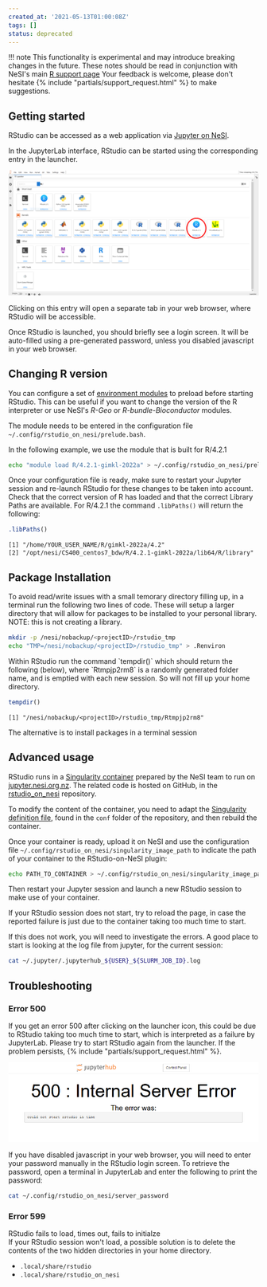 ```yaml
---
created_at: '2021-05-13T01:00:08Z'
tags: []
status: deprecated
---
```



!!! note
     This functionality is experimental and may introduce breaking changes
     in the future. These notes should be read in conjunction with NeSI's
     main [R support page](../../Scientific_Computing/Supported_Applications/R.md)
     Your feedback is welcome, please don't hesitate {% include "partials/support_request.html" %} to make suggestions.

## Getting started

RStudio can be accessed as a web application via [Jupyter on
NeSI](../../Scientific_Computing/Interactive_computing_using_Jupyter/Jupyter_on_NeSI.md).

In the JupyterLab interface, RStudio can be started using the
corresponding entry in the launcher.

![rstudio\_launcher.png](../../assets/images/RStudio_via_Jupyter_on_NeSI.png)

Clicking on this entry will open a separate tab in your web browser,
where RStudio will be accessible.

Once RStudio is launched, you should briefly see a login screen. It will
be auto-filled using a pre-generated password, unless you disabled
javascript in your web browser.

## Changing R version

You can configure a set of [environment modules](../../Getting_Started/Next_Steps/The_HPC_environment.md)
to preload before starting RStudio. This can be useful if you want to
change the version of the R interpreter or use NeSI's *R-Geo* or
*R-bundle-Bioconductor* modules.

The module needs to be entered in the configuration file
`~/.config/rstudio_on_nesi/prelude.bash`.

In the following example, we use the module that is built for R/4.2.1

``` sh
echo "module load R/4.2.1-gimkl-2022a" > ~/.config/rstudio_on_nesi/prelude.bash
```

Once your configuration file is ready, make sure to restart your Jupyter
session and re-launch RStudio for these changes to be taken into
account. Check that the correct version of R has loaded and that the
correct Library Paths are available. For R/4.2.1 the command
`.libPaths()` will return the following:

```r
.libPaths()
```

```out
[1] "/home/YOUR_USER_NAME/R/gimkl-2022a/4.2"                            
[2] "/opt/nesi/CS400_centos7_bdw/R/4.2.1-gimkl-2022a/lib64/R/library"
```

## Package Installation

To avoid read/write issues with a small temorary directory filling up,
in a terminal run the following two lines of code. These will setup a
larger directory that will allow for packages to be installed to your
personal library. NOTE: this is not creating a library.

```sh
mkdir -p /nesi/nobackup/<projectID>/rstudio_tmp
echo "TMP=/nesi/nobackup/<projectID>/rstudio_tmp" > .Renviron
```

Within RStudio run the command \`tempdir()\` which should return the
following (below), where \`Rtmpjp2rm8\` is a randomly generated folder
name, and is emptied with each new session. So will not fill up your
home directory.

```r
tempdir()
```

```out
[1] "/nesi/nobackup/<projectID>/rstudio_tmp/Rtmpjp2rm8"
```

The alternative is to install packages in a terminal session

## Advanced usage

RStudio runs in a [Singularity
container](../../Scientific_Computing/Supported_Applications/Singularity.md)
prepared by the NeSI team to run on
[jupyter.nesi.org.nz](https://jupyter.nesi.org.nz). The related code is
hosted on GitHub, in the
[rstudio\_on\_nesi](https://github.com/nesi/rstudio_on_nesi) repository.

To modify the content of the container, you need to adapt the
[Singularity definition file](https://github.com/nesi/rstudio_on_nesi/blob/main/conf/rstudio_server_on_centos7.def),
found in the `conf` folder of the repository, and then rebuild the
container.

Once your container is ready, upload it on NeSI and use the
configuration file `~/.config/rstudio_on_nesi/singularity_image_path` to
indicate the path of your container to the RStudio-on-NeSI plugin:

```sh
echo PATH_TO_CONTAINER > ~/.config/rstudio_on_nesi/singularity_image_path
```

Then restart your Jupyter session and launch a new RStudio session to
make use of your container.

If your RStudio session does not start, try to reload the page, in case
the reported failure is just due to the container taking too much time
to start.

If this does not work, you will need to investigate the errors. A good
place to start is looking at the log file from jupyter, for the current
session:

```sh
cat ~/.jupyter/.jupyterhub_${USER}_${SLURM_JOB_ID}.log
```

## Troubleshooting

### Error 500

If you get an error 500 after clicking on the launcher icon, this could
be due to RStudio taking too much time to start, which is interpreted as
a failure by JupyterLab. Please try to start RStudio again from the
launcher. If the problem persists, {% include "partials/support_request.html" %}.

![error\_500.PNG](../../assets/images/RStudio_via_Jupyter_on_NeSI_0.png)

If you have disabled javascript in your web browser, you will need
to enter your password manually in the RStudio login screen. To
retrieve the password, open a terminal in JupyterLab and enter the
following to print the password:

```sh
cat ~/.config/rstudio_on_nesi/server_password
```

### Error 599

RStudio fails to load, times out, fails to initialze  
If your RStudio session won't load, a possible solution is to delete the contents of the two hidden directories in your home directory.

- `.local/share/rstudio`
- `.local/share/rstudio_on_nesi`
